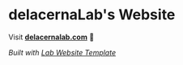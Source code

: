 
# delacernaLab's Website

Visit **[delacernalab.com](http://delacernalab.com)** 🚀

_Built with [Lab Website Template](https://greene-lab.gitbook.io/lab-website-template-docs)_

